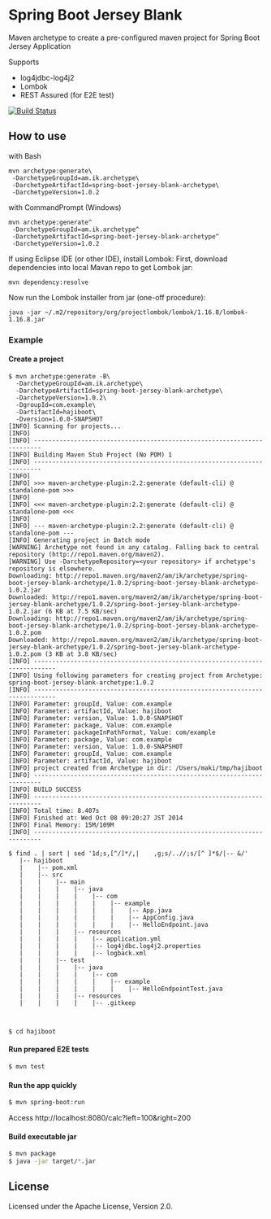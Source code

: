 # Spring Boot Jersey Blank

Maven archetype to create a pre-configured maven project for Spring Boot Jersey Application

Supports

* log4jdbc-log4j2
* Lombok
* REST Assured (for E2E test)

[![Build Status](https://travis-ci.org/making/spring-boot-jersey-blank.svg)](https://travis-ci.org/making/spring-boot-jersey-blank)

## How to use

with Bash

    mvn archetype:generate\
     -DarchetypeGroupId=am.ik.archetype\
     -DarchetypeArtifactId=spring-boot-jersey-blank-archetype\
     -DarchetypeVersion=1.0.2

with CommandPrompt (Windows)

    mvn archetype:generate^
     -DarchetypeGroupId=am.ik.archetype^
     -DarchetypeArtifactId=spring-boot-jersey-blank-archetype^
     -DarchetypeVersion=1.0.2
	 
If using Eclipse IDE (or other IDE), install Lombok:
First, download dependencies into local Mavan repo to get Lombok jar:
	
	mvn dependency:resolve
	
Now run the Lombok installer from jar (one-off procedure):
	
    java -jar ~/.m2/repository/org/projectlombok/lombok/1.16.8/lombok-1.16.8.jar

### Example

#### Create a project

```
$ mvn archetype:generate -B\
  -DarchetypeGroupId=am.ik.archetype\
  -DarchetypeArtifactId=spring-boot-jersey-blank-archetype\
  -DarchetypeVersion=1.0.2\
  -DgroupId=com.example\
  -DartifactId=hajiboot\
  -Dversion=1.0.0-SNAPSHOT
[INFO] Scanning for projects...
[INFO]
[INFO] ------------------------------------------------------------------------
[INFO] Building Maven Stub Project (No POM) 1
[INFO] ------------------------------------------------------------------------
[INFO]
[INFO] >>> maven-archetype-plugin:2.2:generate (default-cli) @ standalone-pom >>>
[INFO]
[INFO] <<< maven-archetype-plugin:2.2:generate (default-cli) @ standalone-pom <<<
[INFO]
[INFO] --- maven-archetype-plugin:2.2:generate (default-cli) @ standalone-pom ---
[INFO] Generating project in Batch mode
[WARNING] Archetype not found in any catalog. Falling back to central repository (http://repo1.maven.org/maven2).
[WARNING] Use -DarchetypeRepository=<your repository> if archetype's repository is elsewhere.
Downloading: http://repo1.maven.org/maven2/am/ik/archetype/spring-boot-jersey-blank-archetype/1.0.2/spring-boot-jersey-blank-archetype-1.0.2.jar
Downloaded: http://repo1.maven.org/maven2/am/ik/archetype/spring-boot-jersey-blank-archetype/1.0.2/spring-boot-jersey-blank-archetype-1.0.2.jar (6 KB at 7.5 KB/sec)
Downloading: http://repo1.maven.org/maven2/am/ik/archetype/spring-boot-jersey-blank-archetype/1.0.2/spring-boot-jersey-blank-archetype-1.0.2.pom
Downloaded: http://repo1.maven.org/maven2/am/ik/archetype/spring-boot-jersey-blank-archetype/1.0.2/spring-boot-jersey-blank-archetype-1.0.2.pom (3 KB at 3.8 KB/sec)
[INFO] ----------------------------------------------------------------------------
[INFO] Using following parameters for creating project from Archetype: spring-boot-jersey-blank-archetype:1.0.2
[INFO] ----------------------------------------------------------------------------
[INFO] Parameter: groupId, Value: com.example
[INFO] Parameter: artifactId, Value: hajiboot
[INFO] Parameter: version, Value: 1.0.0-SNAPSHOT
[INFO] Parameter: package, Value: com.example
[INFO] Parameter: packageInPathFormat, Value: com/example
[INFO] Parameter: package, Value: com.example
[INFO] Parameter: version, Value: 1.0.0-SNAPSHOT
[INFO] Parameter: groupId, Value: com.example
[INFO] Parameter: artifactId, Value: hajiboot
[INFO] project created from Archetype in dir: /Users/maki/tmp/hajiboot
[INFO] ------------------------------------------------------------------------
[INFO] BUILD SUCCESS
[INFO] ------------------------------------------------------------------------
[INFO] Total time: 8.407s
[INFO] Finished at: Wed Oct 08 09:20:27 JST 2014
[INFO] Final Memory: 15M/109M
[INFO] ------------------------------------------------------------------------

$ find . | sort | sed '1d;s,[^/]*/,|    ,g;s/..//;s/[^ ]*$/|-- &/'
   |-- hajiboot
   |    |-- pom.xml
   |    |-- src
   |    |    |-- main
   |    |    |    |-- java
   |    |    |    |    |-- com
   |    |    |    |    |    |-- example
   |    |    |    |    |    |    |-- App.java
   |    |    |    |    |    |    |-- AppConfig.java
   |    |    |    |    |    |    |-- HelloEndpoint.java
   |    |    |    |-- resources
   |    |    |    |    |-- application.yml
   |    |    |    |    |-- log4jdbc.log4j2.properties
   |    |    |    |    |-- logback.xml
   |    |    |-- test
   |    |    |    |-- java
   |    |    |    |    |-- com
   |    |    |    |    |    |-- example
   |    |    |    |    |    |    |-- HelloEndpointTest.java
   |    |    |    |-- resources
   |    |    |    |    |-- .gitkeep



$ cd hajiboot
```

#### Run prepared E2E tests

``` bash
$ mvn test
```

#### Run the app quickly

``` bash
$ mvn spring-boot:run
```

Access http://localhost:8080/calc?left=100&right=200

#### Build executable jar

``` bash
$ mvn package
$ java -jar target/*.jar
```

## License

Licensed under the Apache License, Version 2.0.
